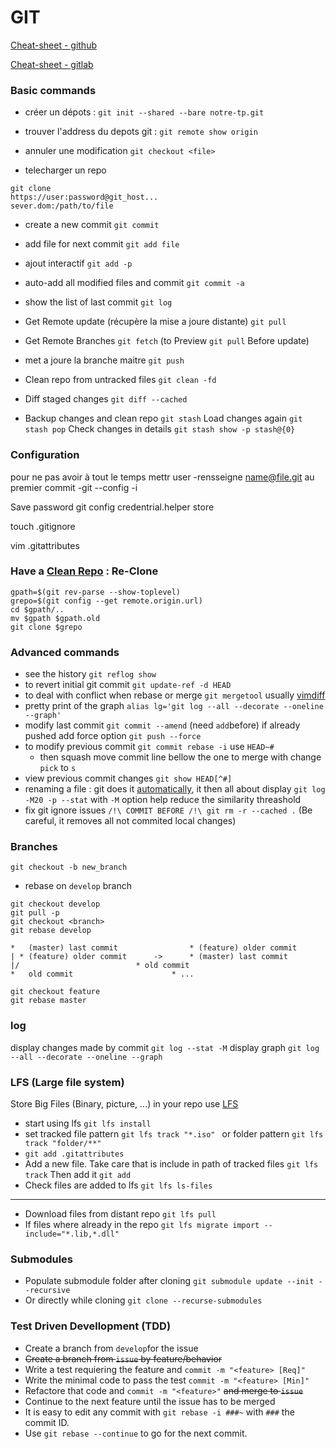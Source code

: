 GIT
===

[Cheat-sheet - github]

[Cheat-sheet - gitlab]


### Basic commands

* créer un dépots :
`git init --shared --bare notre-tp.git`

* trouver l'address du depots git :
`git remote show origin`

* annuler une modification
`git checkout <file>`

* telecharger un repo
```
git clone
https://user:password@git_host...
sever.dom:/path/to/file
```

* create a new commit
`git commit`
* add file for next commit
`git add file`
* ajout interactif
`git add -p`
* auto-add all modified files and commit
`git commit -a`
* show the list of last commit
`git log`


* Get Remote update (récupère la mise a joure distante)
`git pull`
* Get Remote Branches
`git fetch`
(to Preview `git pull` Before update)

* met a joure la branche maitre
`git push`

* Clean repo from untracked files
`git clean -fd`

* Diff staged changes
`git diff --cached`

* Backup changes and clean repo
`git stash`
Load changes again
`git stash pop`
Check changes in details
`git stash show -p stash@{0}`

### Configuration

pour ne pas avoir à tout le temps mettr user
-rensseigne name@file.git au premier commit
-git --config -i


Save password
git config credentrial.helper store

touch .gitignore

vim .gitattributes

### Have a [Clean Repo] : Re-Clone
```
gpath=$(git rev-parse --show-toplevel)
grepo=$(git config --get remote.origin.url)
cd $gpath/..
mv $gpath $gpath.old
git clone $grepo
```

### Advanced commands

* see the history
`git reflog show` 
* to revert initial git commit
`git update-ref -d HEAD`
* to deal with conflict when rebase or merge
`git mergetool` usually [vimdiff]
* pretty print of the graph
`alias lg='git log --all --decorate --oneline --graph'`
* modify last commit
`git commit --amend` (need `add`before) if already pushed add force option `git push --force`
* to modify previous commit 
`git commit rebase -i` use `HEAD~#` 
  * then squash
move commit line bellow the one to merge with change `pick` to `s` 
* view previous commit changes
`git show HEAD[^#]`
* renaming a file : git does it [automatically](https://stackoverflow.com/a/434078), it then all about display
`git log -M20 -p --stat` with `-M` option help reduce the similarity threashold
* fix git ignore issues 
`/!\ COMMIT BEFORE /!\ git rm -r --cached .`
(Be careful, it removes all not commited local changes)

### Branches
`git checkout -b new_branch`
* rebase on `develop` branch
```
git checkout develop
git pull -p
git checkout <branch>
git rebase develop
```
```
*   (master) last commit				* (feature) older commit
| * (feature) older commit		->		* (master) last commit
|/							* old commit
*   old commit						* ...
```
```
git checkout feature
git rebase master
```

### log
display changes made by commit 
`git log --stat -M`
display graph
`git log --all --decorate --oneline --graph`

### LFS (Large file system)
Store Big Files (Binary, picture, ...) in your repo use [LFS]
* start using lfs 
`git lfs install`
* set tracked file pattern
`git lfs track "*.iso" `
or folder pattern
`git lfs track "folder/**"`
* `git add .gitattributes`
* Add a new file. 
Take care that is include in path of tracked files
`git lfs track`
Then add it
`git add`
* Check files are added to lfs
`git lfs ls-files`

---

* Download files from distant repo
`git lfs pull`
* If files where already in the repo
`git lfs migrate import --include="*.lib,*.dll"`

### Submodules
* Populate submodule folder after cloning
`git submodule update --init --recursive`
* Or directly while cloning
`git clone --recurse-submodules`

### Test Driven Devellopment (TDD)
* Create a branch from `develop`for the issue
* ~~Create a branch from `issue` by feature/behavior~~
* Write a test requiering the feature and `commit -m "<feature> [Req]"`
* Write the minimal code to pass the test `commit -m "<feature> [Min]"`
* Refactore that code and `commit -m "<feature>"` ~~and merge to `issue`~~
* Continue to the next feature until the issue has to be merged
* It is easy to edit any commit with `git rebase -i ###~` with `###` the commit ID.
* Use `git rebase --continue` to go for the next commit.


[Cheat-sheet - github]: https://education.github.com/git-cheat-sheet-education.pdf
[Cheat-sheet - gitlab]: https://about.gitlab.com/images/press/git-cheat-sheet.pdf
[Clean Repo]: https://stackoverflow.com/a/42903805
[LFS]: https://docs.gitlab.com/ee/topics/git/lfs/
[vimdiff]: https://github.com/tolo38/usefull/blob/master/all/vimdiff.use.md
